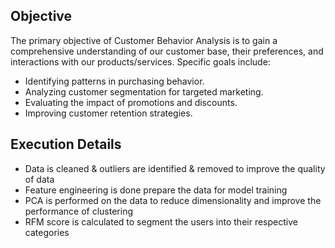 ## Objective
The primary objective of Customer Behavior Analysis is to gain a comprehensive understanding of our customer base, their preferences, and interactions with our products/services. Specific goals include:
- Identifying patterns in purchasing behavior.
- Analyzing customer segmentation for targeted marketing.
- Evaluating the impact of promotions and discounts.
- Improving customer retention strategies.
## Execution Details
- Data is cleaned & outliers are identified & removed to improve the quality of data
- Feature engineering is done prepare the data for model training
- PCA is performed on the data to reduce dimensionality and improve the performance of clustering
- RFM score is calculated to segment the users into their respective categories
